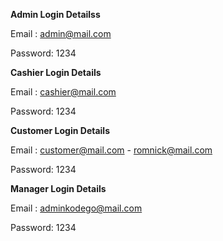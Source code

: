 
**Admin Login Detailss**

Email	: admin@mail.com

Password: 1234


**Cashier Login Details**

Email	: cashier@mail.com

Password: 1234

**Customer Login Details**

Email	: customer@mail.com - romnick@mail.com

Password: 1234


**Manager Login Details**

Email	: adminkodego@mail.com

Password: 1234